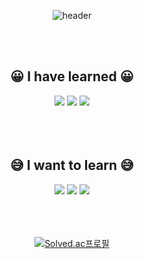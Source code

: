 
<div align=center>
  
  ![header](https://capsule-render.vercel.app/api?type=shark&color=auto&height=300&section=header&text=welcome&fontSize=90&)
  
  </br></br>
  <h2>😀 I have learned 😀</h2>
  <img src="https://img.shields.io/badge/PYTHON-3776AB?style=flat-square&logo=PYTHON&logoColor=white"/>
  <img src="https://img.shields.io/badge/C-A8B9CC?style=flat-square&logo=C&logoColor=white"/>
  <img src="https://img.shields.io/badge/Java-007396?style=flat-square&logo=Java&logoColor=white"/>
  </br></br></br></br>
  <h2>😅 I want to learn 😅 </h2>
  <img src="https://img.shields.io/badge/HTML-E34F26?style=flat-square&logo=HTML5&logoColor=white"/>
  <img src="https://img.shields.io/badge/JavaScript-F7DF1E?style=flat-square&logo=JavaScript&logoColor=white"/>
  <img src="https://img.shields.io/badge/Spring-6DB33F?style=flat-square&logo=Spring&logoColor=white"/>
  </br></br></br></br>
  
  
  [![Solved.ac프로필](http://mazassumnida.wtf/api/generate_badge?boj=alal5678)](https://solved.ac/alal5678)
  
  
</div>

<!--
**sunjom/sunjom** is a ✨ _special_ ✨ repository because its `README.md` (this file) appears on your GitHub profile.

Here are some ideas to get you started:

- 🔭 I’m currently working on ...
- 🌱 I’m currently learning ...
- 👯 I’m looking to collaborate on ...
- 🤔 I’m looking for help with ...
- 💬 Ask me about ...
- 📫 How to reach me: ...
- 😄 Pronouns: ...
- ⚡ Fun fact: ...
-->
